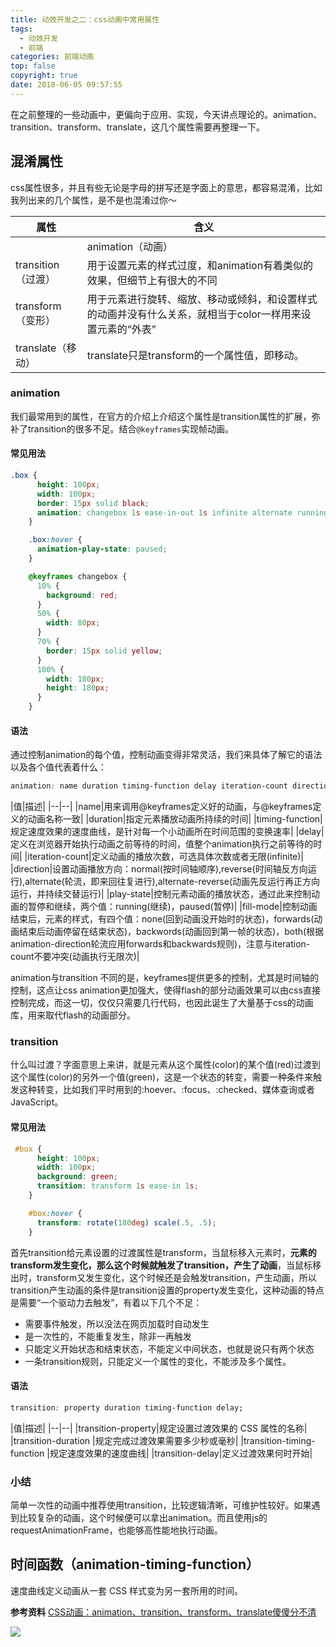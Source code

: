 ```yaml
---
title: 动效开发之二：css动画中常用属性
tags:
  - 动效开发
  - 前端
categories: 前端动画
top: false
copyright: true
date: 2018-06-05 09:57:55
---
```

在之前整理的一些动画中，更偏向于应用、实现，今天讲点理论的。animation、transition、transform、translate，这几个属性需要再整理一下。
<!--more-->
## 混淆属性
css属性很多，并且有些无论是字母的拼写还是字面上的意思，都容易混淆，比如我列出来的几个属性，是不是也混淆过你～

|属性|含义|
|---|---|
	|animation（动画）|用于设置动画属性，他是一个简写的属性，包含6个属性|
|transition（过渡）|用于设置元素的样式过度，和animation有着类似的效果，但细节上有很大的不同|
|transform（变形）|用于元素进行旋转、缩放、移动或倾斜，和设置样式的动画并没有什么关系，就相当于color一样用来设置元素的“外表”|
|translate（移动）|translate只是transform的一个属性值，即移动。|

### animation
我们最常用到的属性，在官方的介绍上介绍这个属性是transition属性的扩展，弥补了transition的很多不足。结合`@keyframes`实现帧动画。

#### 常见用法

```css
.box {
      height: 100px;
      width: 100px;
      border: 15px solid black;
      animation: changebox 1s ease-in-out 1s infinite alternate running forwards;
    }

    .box:hover {
      animation-play-state: paused;
    }

    @keyframes changebox {
      10% {
        background: red;
      }
      50% {
        width: 80px;
      }
      70% {
        border: 15px solid yellow;
      }
      100% {
        width: 180px;
        height: 180px;
      }
    }

```

#### 语法

通过控制animation的每个值，控制动画变得非常灵活，我们来具体了解它的语法以及各个值代表着什么：
```css
animation: name duration timing-function delay iteration-count direction play-state fill-mode;
```
|值|描述|
	|--|--|
|name|用来调用@keyframes定义好的动画，与@keyframes定义的动画名称一致|
|duration|指定元素播放动画所持续的时间|
|timing-function|规定速度效果的速度曲线，是针对每一个小动画所在时间范围的变换速率|
|delay|定义在浏览器开始执行动画之前等待的时间，值整个animation执行之前等待的时间|
|iteration-count|定义动画的播放次数，可选具体次数或者无限(infinite)|
|direction|设置动画播放方向：normal(按时间轴顺序),reverse(时间轴反方向运行),alternate(轮流，即来回往复进行),alternate-reverse(动画先反运行再正方向运行，并持续交替运行)|
|play-state|控制元素动画的播放状态，通过此来控制动画的暂停和继续，两个值：running(继续)，paused(暂停)|
|fill-mode|控制动画结束后，元素的样式，有四个值：none(回到动画没开始时的状态)，forwards(动画结束后动画停留在结束状态)，backwords(动画回到第一帧的状态)，both(根据animation-direction轮流应用forwards和backwards规则)，注意与iteration-count不要冲突(动画执行无限次)|

animation与transition 不同的是，keyframes提供更多的控制，尤其是时间轴的控制，这点让css animation更加强大，使得flash的部分动画效果可以由css直接控制完成，而这一切，仅仅只需要几行代码，也因此诞生了大量基于css的动画库，用来取代flash的动画部分。


### transition
什么叫过渡？字面意思上来讲，就是元素从这个属性(color)的某个值(red)过渡到这个属性(color)的另外一个值(green)，这是一个状态的转变，需要一种条件来触发这种转变，比如我们平时用到的:hoever、:focus、:checked、媒体查询或者JavaScript。

#### 常见用法

```css
 #box {
      height: 100px;
      width: 100px;
      background: green;
      transition: transform 1s ease-in 1s;
    }

    #box:hover {
      transform: rotate(180deg) scale(.5, .5);
    }


```

首先transition给元素设置的过渡属性是transform，当鼠标移入元素时，**元素的transform发生变化，那么这个时候就触发了transition，产生了动画**，当鼠标移出时，transform又发生变化，这个时候还是会触发transition，产生动画，所以transition产生动画的条件是transition设置的property发生变化，这种动画的特点是需要“一个驱动力去触发”，有着以下几个不足：

* 需要事件触发，所以没法在网页加载时自动发生
* 是一次性的，不能重复发生，除非一再触发
* 只能定义开始状态和结束状态，不能定义中间状态，也就是说只有两个状态
* 一条transition规则，只能定义一个属性的变化，不能涉及多个属性。

#### 语法
```css
transition: property duration timing-function delay;
```
|值|描述|
	|--|--|
|transition-property|规定设置过渡效果的 CSS 属性的名称|
|transition-duration	|规定完成过渡效果需要多少秒或毫秒|
|transition-timing-function	|规定速度效果的速度曲线|
|transition-delay|定义过渡效果何时开始|

### 小结
简单一次性的动画中推荐使用transition，比较逻辑清晰，可维护性较好。如果遇到比较复杂的动画，这个时候便可以拿出animation。而且使用js的requestAnimationFrame，也能够高性能地执行动画。
	

## 时间函数（animation-timing-function）
速度曲线定义动画从一套 CSS 样式变为另一套所用的时间。

**参考资料**
[CSS动画：animation、transition、transform、translate傻傻分不清](https://juejin.im/post/5b137e6e51882513ac201dfb)

![](http://oankigr4l.bkt.clouddn.com/wexin.png)